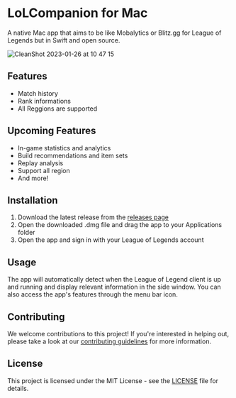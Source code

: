 # LoLCompanion for Mac

A native Mac app that aims to be like Mobalytics or Blitz.gg for League of Legends but in Swift and open source.

![CleanShot 2023-01-26 at 10 47 15](https://user-images.githubusercontent.com/5419579/214805772-fec1fce0-bbf9-44c9-8c5d-6e3829756fc0.png)

## Features
- Match history 
- Rank informations
- All Reggions are supported

## Upcoming Features
- In-game statistics and analytics
- Build recommendations and item sets
- Replay analysis
- Support all region
- And more!

## Installation
1. Download the latest release from the [releases page](https://github.com/LuisDrmn/LoLCompanion/releases)
2. Open the downloaded .dmg file and drag the app to your Applications folder
3. Open the app and sign in with your League of Legends account

## Usage

The app will automatically detect when the League of Legend client is up and running and display relevant information in the side window. You can also access the app's features through the menu bar icon.

## Contributing
We welcome contributions to this project! If you're interested in helping out, please take a look at our [contributing guidelines](CONTRIBUTING.md) for more information.

## License
This project is licensed under the MIT License - see the [LICENSE](LICENSE) file for details.
